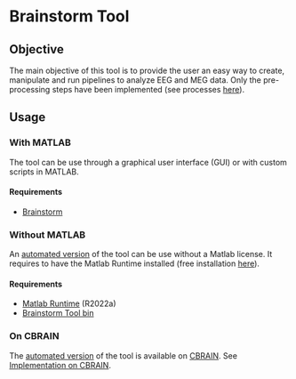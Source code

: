 # Brainstorm Tool

## Objective
The main objective of this tool is to provide the user an easy way to create, manipulate and run pipelines to analyze EEG and MEG data. Only the pre-processing steps have been implemented (see processes [here](https://github.com/CorentinLabelle/Brainstorm-Tool/tree/main/domain/process/README.md)).

## Usage
### With MATLAB
The tool can be use through a graphical user interface (GUI) or with custom scripts in MATLAB.
#### Requirements
- [Brainstorm](https://neuroimage.usc.edu/brainstorm/Introduction)

### Without MATLAB
An [automated version](https://github.com/CorentinLabelle/Brainstorm-Tool/blob/main/automatedTool/README.md) of the tool can be use without a Matlab license. It requires to have the Matlab Runtime installed (free installation [here](https://www.mathworks.com/products/compiler/matlab-runtime.html)).
#### Requirements
- [Matlab Runtime](https://www.mathworks.com/products/compiler/matlab-runtime.html) (R2022a)
- [Brainstorm Tool bin](https://github.com/CorentinLabelle/Brainstorm-Tool/tree/main/bst_bin/R2022a)

### On CBRAIN
The [automated version](https://github.com/CorentinLabelle/Brainstorm-Tool/blob/main/automatedTool/README.md) of the tool is available on [CBRAIN](https://mcin.ca/technology/cbrain/). See [Implementation on CBRAIN](https://github.com/CorentinLabelle/Brainstorm-Tool/tree/main/CBrain_implementation).
